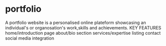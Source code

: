 # portfolio
A portfolio website is a personalised online plateform showcasing an individual's or organosation's work,skills and achievements. 
KEY FEATURES
home/introduction page
about/bio section
services/expertise listing
contact
social media integration
